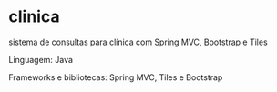# clinica
sistema de consultas para clínica com Spring MVC, Bootstrap e Tiles

Linguagem: Java

Frameworks e bibliotecas: Spring MVC, Tiles e Bootstrap
